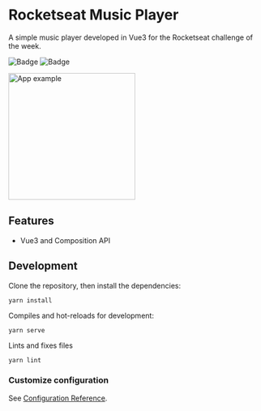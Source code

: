 # Rocketseat Music Player

A simple music player developed in Vue3 for the Rocketseat challenge of the week.

![Badge](https://img.shields.io/github/stars/brsHunterX/rocketseat-music-player)
![Badge](https://img.shields.io/static/v1?label=version&message=1.0.0&color=orange)

<img src="https://user-images.githubusercontent.com/22013558/211440738-d5199698-ef00-444e-b350-3363b694f12d.png" height="250" alt="App example" />


## Features

- Vue3 and Composition API

## Development

Clone the repository, then install the dependencies:

    yarn install

Compiles and hot-reloads for development:

    yarn serve

Lints and fixes files

    yarn lint

### Customize configuration
See [Configuration Reference](https://cli.vuejs.org/config/).
